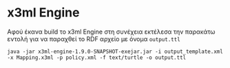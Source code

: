 # x3ml Engine 

Αφού έκανα build το x3ml Engine στη συνέχεια εκτέλεσα την παρακάτω εντολή για να παραχθεί το RDF αρχείο με όνομα `output.ttl`

`java -jar x3ml-engine-1.9.0-SNAPSHOT-exejar.jar -i output_template.xml -x Mapping.x3ml -p policy.xml -f text/turtle -o output.ttl`
